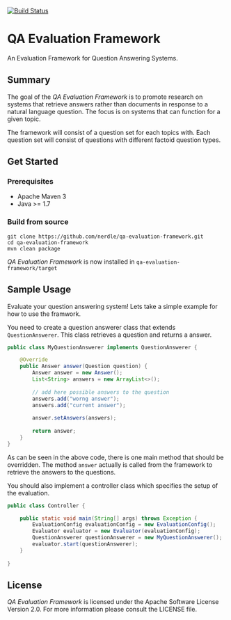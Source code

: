 [![Build Status](https://travis-ci.org/nerdle/qa-evaluation-framework.svg?branch=master)](https://travis-ci.org/nerdle/qa-evaluation-framework)

QA Evaluation Framework
=======================

An Evaluation Framework for Question Answering Systems.

## Summary

The goal of the _QA Evaluation Framework_ is to promote research on systems that retrieve answers rather than documents in response to a natural language question. The focus is on systems that can function for a given topic.

The framework will consist of a question set for each topics with. Each question set will consist of questions with different factoid question types.

## Get Started

### Prerequisites
* Apache Maven 3
* Java >= 1.7

### Build from source

```
git clone https://github.com/nerdle/qa-evaluation-framework.git
cd qa-evaluation-framework
mvn clean package
```

_QA Evaluation Framework_ is now installed in `qa-evaluation-framework/target`

## Sample Usage

Evaluate your question answering system! Lets take a simple example for how to use the framwork.

You need to create a question answerer class that extends `QuestionAnswerer`. This class retrieves a question and returns a answer.

```java
public class MyQuestionAnswerer implements QuestionAnswerer {

    @Override
    public Answer answer(Question question) {
        Answer answer = new Answer();
        List<String> answers = new ArrayList<>();
        
        // add here possible answers to the question
        answers.add("worng answer");
        answers.add("current answer");
        
        answer.setAnswers(answers);
        
        return answer;
    }
}
```

As can be seen in the above code, there is one main method that should be overridden. The method `answer` actually is called from the framework to retrieve the answers to the questions.

You should also implement a controller class which specifies the setup of the evaluation.

```java
public class Controller {

    public static void main(String[] args) throws Exception {
        EvaluationConfig evaluationConfig = new EvaluationConfig();
        Evaluator evaluator = new Evaluator(evaluationConfig);
        QuestionAnswerer questionAnswerer = new MyQuestionAnswerer();
        evaluator.start(questionAnswerer);
    }
    
}
```

## License

_QA Evaluation Framework_ is licensed under the Apache Software License Version 2.0. For more
information please consult the LICENSE file.
